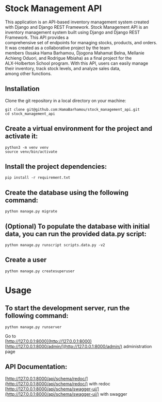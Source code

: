 # Stock Management API  
This application is an API-based inventory management system created with Django and Django REST Framework. 
Stock Management API is an inventory management system built using Django and Django REST Framework. This API provides a  
comprehensive set of endpoints for managing stocks, products, and orders. It was created as a collaborative project by the team  
members (Issaka Hama Barhamou, Djogona Mahamat Belna, Mellanie Achieng Oduori, and Rodrigue Mbiaha) as a final project for the  
ALX-Holberton School program. With this API, users can easily manage their inventory, track stock levels, and analyze sales data,  
among other functions.

## Installation 
Clone the git repository in a local directory on your machine: 
```
git clone git@github.com:HamaBarhamou/stock_management_api.git
cd stock_management_api
```
## Create a virtual environment for the project and activate it:
```
python3 -m venv venv
source venv/bin/activate
```
## Install the project dependencies:
```
pip install -r requirement.txt
```

## Create the database using the following command:
```
python manage.py migrate
```

## (Optional) To populate the database with initial data, you can run the provided data.py script: 
```
python manage.py runscript scripts.data.py -v2
```

## Create a user
```
python manage.py createsuperuser
```


# Usage  
## To start the development server, run the following command:  
```
python manage.py runserver
```
Go to  
[http://127.0.0.1:8000](http://127.0.0.1:8000)  
[http://127.0.0.1:8000/admin/](http://127.0.0.1:8000/admin/) administration page  

## API Documentation:  
[http://127.0.0.1:8000/api/schema/redoc/](http://127.0.0.1:8000/api/schema/redoc/) with redoc  
[http://127.0.0.1:8000/api/schema/swagger-ui/](http://127.0.0.1:8000/api/schema/swagger-ui/) with swagger 
